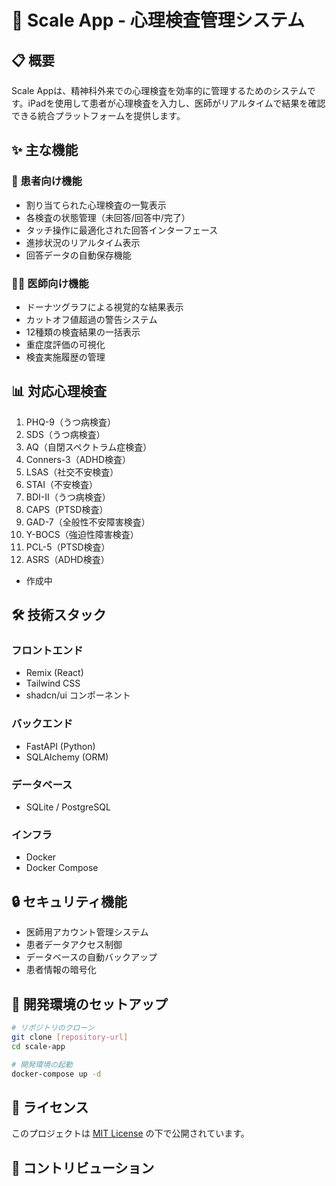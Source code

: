 # 🎯 Scale App - 心理検査管理システム

## 📋 概要

Scale Appは、精神科外来での心理検査を効率的に管理するためのシステムです。iPadを使用して患者が心理検査を入力し、医師がリアルタイムで結果を確認できる統合プラットフォームを提供します。

## ✨ 主な機能

### 👤 患者向け機能
- 割り当てられた心理検査の一覧表示
- 各検査の状態管理（未回答/回答中/完了）
- タッチ操作に最適化された回答インターフェース
- 進捗状況のリアルタイム表示
- 回答データの自動保存機能

### 👨‍⚕️ 医師向け機能
- ドーナツグラフによる視覚的な結果表示
- カットオフ値超過の警告システム
- 12種類の検査結果の一括表示
- 重症度評価の可視化
- 検査実施履歴の管理

## 📊 対応心理検査
1. PHQ-9（うつ病検査）
2. SDS（うつ病検査）
3. AQ（自閉スペクトラム症検査）
4. Conners-3（ADHD検査）
5. LSAS（社交不安検査）
6. STAI（不安検査）
7. BDI-II（うつ病検査）
8. CAPS（PTSD検査）
9. GAD-7（全般性不安障害検査）
10. Y-BOCS（強迫性障害検査）
11. PCL-5（PTSD検査）
12. ASRS（ADHD検査）

- 作成中
## 🛠 技術スタック

### フロントエンド
- Remix (React)
- Tailwind CSS
- shadcn/ui コンポーネント

### バックエンド
- FastAPI (Python)
- SQLAlchemy (ORM)

### データベース
- SQLite / PostgreSQL

### インフラ
- Docker
- Docker Compose

## 🔒 セキュリティ機能
- 医師用アカウント管理システム
- 患者データアクセス制御
- データベースの自動バックアップ
- 患者情報の暗号化

## 🚀 開発環境のセットアップ

```bash
# リポジトリのクローン
git clone [repository-url]
cd scale-app

# 開発環境の起動
docker-compose up -d
```

## 📝 ライセンス
このプロジェクトは [MIT License](LICENSE) の下で公開されています。

## 👥 コントリビューション
